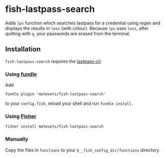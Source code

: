 # fish-lastpass-search
Adds `lps` function which searches lastpass for a credential using regex and
displays the results in `less` (with colour). Because `lps` uses `less`, after
quitting with `q`, your passwords are erased from the terminal.

## Installation

`fish-lastpass-search` requires the [lastpass-cli](https://github.com/lastpass/lastpass-cli).

### Using [fundle](https://github.com/danhper/fundle)

Add

```
fundle plugin 'motevets/fish-lastpass-search'
```

to your `config.fish`, reload your shell and run `fundle install`.

### Using [Fisher](https://github.com/jorgebucaran/fisher)

```
fisher install motevets/fish-lastpass-search
```

### Manually

Copy the files in `functions` to your `$__fish_config_dir/functions` directory.

